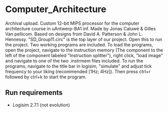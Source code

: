 # Computer_Architecture
Archival upload. Custom 12-bit MIPS processor for the computer architecture course in uAntwerp-BA1 inf.
Made by Jonas Caluwé & Gilles Van pellicom.
Based on designs from David A. Patterson & John L. Hennessy.
"SD_Group11.circ" is the top layer of our project. Open this to run the project.
Two working programs are included. To load the programs, open the project, navigate to the instruction memory (The component to the left of the component labeled "Instruction splitter"), right click, "load image" and navigate to one of the two .instrmem files included.
To run the programs, navigate to the title bar in logisim, "simulate" and adjust tick frequency to your liking (recommended [1Hz; 4Hz]). Then press ctrl+r followed by ctrl+k to start the program.


## Run requirements
- Logisim 2.7.1 (not evolution)
